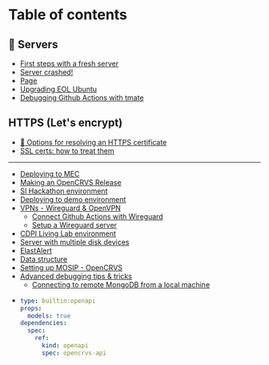 # Table of contents

## 🚞 Servers

* [First steps with a fresh server](README.md)
* [Server crashed!](servers/server-crashed.md)
* [Page](servers/page.md)
* [Upgrading EOL Ubuntu](servers/upgrading-eol-ubuntu.md)
* [Debugging Github Actions with tmate](servers/debugging-github-actions-with-tmate.md)

## HTTPS (Let's encrypt)

* [🏅 Options for resolving an HTTPS certificate](https-lets-encrypt/options-for-resolving-an-https-certificate.md)
* [SSL certs: how to treat them](https-lets-encrypt/ssl-certs-how-to-treat-them.md)

***

* [Deploying to MEC](deploying-to-mec.md)
* [Making an OpenCRVS Release](making-an-opencrvs-release.md)
* [SI Hackathon environment](si-hackathon-environment.md)
* [Deploying to demo environment](deploying-to-demo-environment.md)
* [VPNs - Wireguard & OpenVPN](vpns-wireguard-and-openvpn/README.md)
  * [Connect Github Actions with Wireguard](vpns-wireguard-and-openvpn/connect-github-actions-with-wireguard.md)
  * [Setup a Wireguard server](vpns-wireguard-and-openvpn/setup-a-wireguard-server.md)
* [CDPI Living Lab environment](cdpi-living-lab-environment.md)
* [Server with multiple disk devices](server-with-multiple-disk-devices.md)
* [ElastAlert](elastalert.md)
* [Data structure](data-structure.md)
* [Setting up MOSIP - OpenCRVS](setting-up-mosip-opencrvs.md)
* [Advanced debugging tips & tricks](advanced-debugging-tips-and-tricks/README.md)
  * [Connecting to remote MongoDB from a local machine](advanced-debugging-tips-and-tricks/connecting-to-remote-mongodb-from-a-local-machine.md)
* ```yaml
  type: builtin:openapi
  props:
    models: true
  dependencies:
    spec:
      ref:
        kind: openapi
        spec: opencrvs-api
  ```
